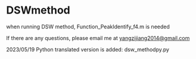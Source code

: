 # DSWmethod

when running DSW method, Function_PeakIdentify_f4.m is needed

If there are any questions, please email me at yangzijiang2014@gmail.com

2023/05/19 Python translated version is added: dsw_methodpy.py
